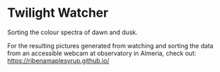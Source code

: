 # Twilight Watcher
Sorting the colour spectra of dawn and dusk. 

For the resulting pictures generated from watching and sorting the data from an accessible webcam at observatory in Almeria, check out: https://ribenamaplesyrup.github.io/

